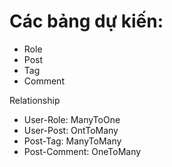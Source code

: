 # Các bảng dự kiến:

<ul>
<li> Role </li>
<li> Post </li>
<li> Tag </li>
<li> Comment </li>
</ul>

Relationship
<ul>
<li> User-Role: ManyToOne </li>
<li> User-Post: OntToMany </li>
<li> Post-Tag: ManyToMany </li>
<li> Post-Comment: OneToMany </li>
</ul>
